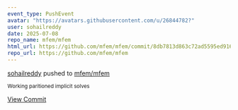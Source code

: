 ```yaml
---
event_type: PushEvent
avatar: "https://avatars.githubusercontent.com/u/26844782?"
user: sohailreddy
date: 2025-07-08
repo_name: mfem/mfem
html_url: https://github.com/mfem/mfem/commit/8db7813d863c72ad5595ed916ed02448843838db
repo_url: https://github.com/mfem/mfem
---
```


<a href='https://github.com/sohailreddy' target='_blank'>sohailreddy</a> pushed to <a href='https://github.com/mfem/mfem' target='_blank'>mfem/mfem</a>

<small>Working paritioned implicit solves</small>

<a href='https://github.com/mfem/mfem/commit/8db7813d863c72ad5595ed916ed02448843838db' target='_blank'>View Commit</a>